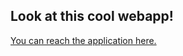 ## Look at this cool webapp!

[You can reach the application here.](https://ksoumya-oe-usm-datasc-hub-main-90yo9u.streamlitapp.com/main.py)
